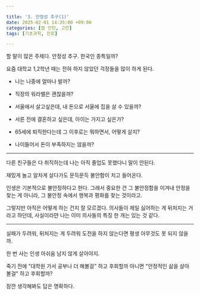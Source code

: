 ```yaml
---

title: '3. 안정성 추구(1)'
date: 2025-02-01 14:35:00 +09:00
categories: [랩 인턴, 고민]
tags: [기초과학, 진로]

---
```


할 말이 많은 주제다. 안정성 추구. 한국인 종특일까? 

요즘 대학교 1,2학년 때는 전혀 하지 않았던 걱정들을 많이 하게 된다. 

* 나는 나중에 얼마나 발까? 

* 직장의 워라밸은 괜찮을까? 

* 서울에서 살고싶은데, 내 돈으로 서울에 집을 살 수 있을까? 

* 서른 전에 결혼하고 싶은데, 아이는 가지고 싶은가? 

* 65세에 퇴직한다는데 그 이후로는 뭐하면서, 어떻게 살지? 

* 나이들어서 돈이 부족하지는 않을까? 

--- 

다른 친구들은 다 취직하는데 나는 아직 졸업도 못했다니 말이 안된다. 

재밌게 놀고 알차게 살다가도 문득문득 불안함이 치고 들어온다. 

인생은 기본적으로 불안정하다고 한다. 그래서 중요한 건 그 불안정함을 이겨내 안정을 찾는 게 아니라, 그 불안정 속에서 행복과 평화를 찾는 것이라고. 

그렇지만 아직은 어떻게 하는 건지 잘 모르겠다. 의사들이 제일 싫어하는 게 뒤처지는 거라고 하던데, 사실이라먄 나는 이미 의사들의 특징 한 개는 있는 것 같다. 

---

실패가 두려워, 뒤처지는 게 두려워 도전을 하지 않는다면 평생 아무것도 못 되지 않을까. 

한 번 사는 인생 아쉬움 남지 않게 살아야지. 

죽기 전에 "대학원 가서 공부나 더 해볼걸" 하고 후회할까 아니면 "안정적인 삶을 살아볼걸" 하고 후회할까?

잠깐 생각해봐도 답은 명확하다. 
